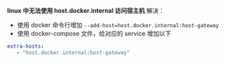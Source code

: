 **linux 中无法使用 host.docker.internal 访问宿主机**
解决：
-  使用 docker 命令行增加 `--add-host=host.docker.internal:host-gateway`
- 使用 docker-compose 文件，给对应的 service 增加以下

```yaml
extra-hosts:
   - "host.docker.internal:host-gateway"
```